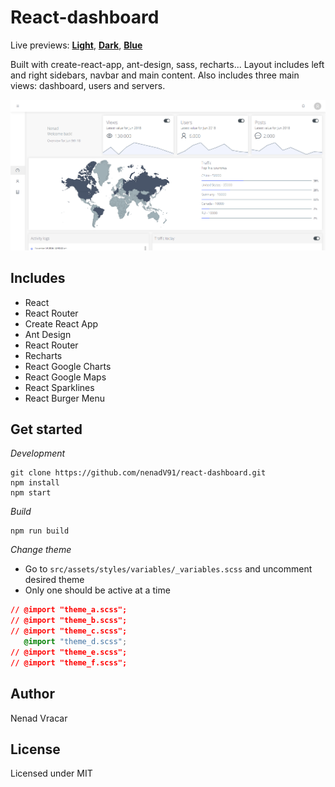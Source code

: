 # React-dashboard
Live previews: **[Light](https://nenadv91.github.io/react-dashboard/white/)**, **[Dark](https://nenadv91.github.io/react-dashboard/dark/)**, **[Blue](https://nenadv91.github.io/react-dashboard/blue/)**

Built with create-react-app, ant-design, sass, recharts... Layout includes left and right sidebars, navbar and main content. Also includes three main views: dashboard, users and servers.

![Preview](/previews/dashboard.png?raw=true "Dashboard Preview")


## Includes
* React
* React Router
* Create React App
* Ant Design
* React Router
* Recharts
* React Google Charts
* React Google Maps
* React Sparklines
* React Burger Menu

## Get started
*Development*
```
git clone https://github.com/nenadV91/react-dashboard.git
npm install
npm start
```

*Build*
```
npm run build
```

*Change theme*
- Go to `src/assets/styles/variables/_variables.scss` and uncomment desired theme
- Only one should be active at a time
```css
// @import "theme_a.scss";
// @import "theme_b.scss";
// @import "theme_c.scss";
   @import "theme_d.scss";
// @import "theme_e.scss";
// @import "theme_f.scss";
```


## Author
Nenad Vracar

## License
Licensed under MIT
